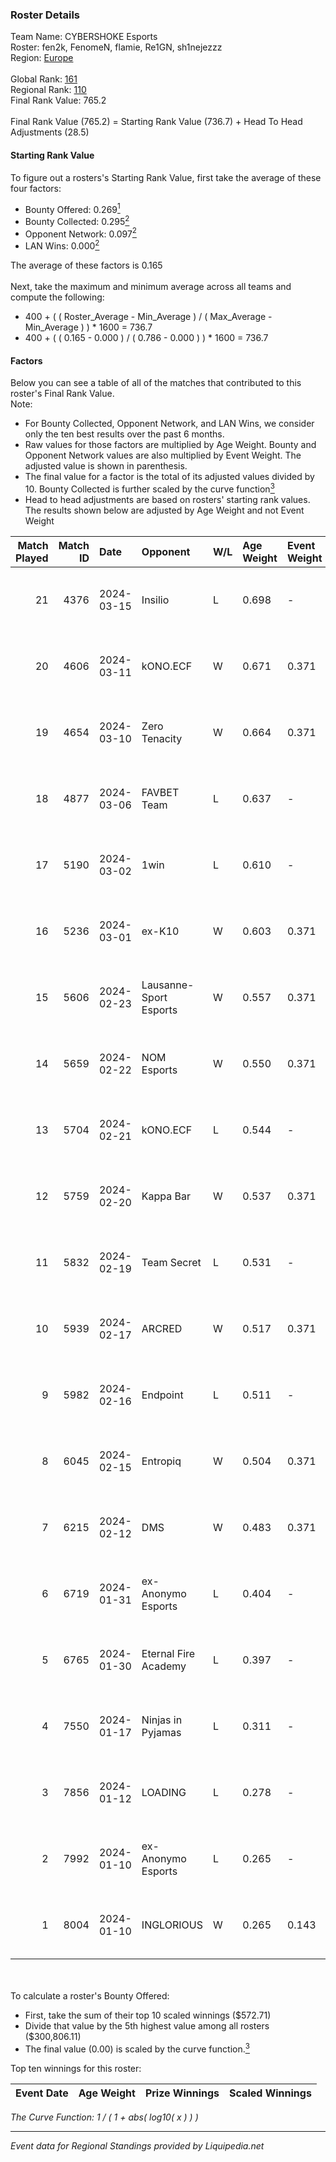 ### Roster Details<br />
Team Name: CYBERSHOKE Esports<br />
Roster: fen2k, FenomeN, flamie, Re1GN, sh1nejezzz<br />
Region: [Europe]( ../standings_europe.md)<br />
<br />
Global Rank: [161](../standings_global.md)<br />
Regional Rank: [110]( ../standings_europe.md)<br />
Final Rank Value:  765.2<br />
<br />
Final Rank Value (765.2) = Starting Rank Value (736.7) + Head To Head Adjustments (28.5)<br />

#### Starting Rank Value<br />
To figure out a rosters's Starting Rank Value, first take the average of these four factors:<br />
- Bounty Offered: 0.269[<sup>1</sup>](#table2)
- Bounty Collected: 0.295[<sup>2</sup>](#table1)
- Opponent Network: 0.097[<sup>2</sup>](#table1)
- LAN Wins: 0.000[<sup>2</sup>](#table1)

The average of these factors is 0.165<br />
<br />
Next, take the maximum and minimum average across all teams and compute the following:<br />
- 400 + ( ( Roster_Average - Min_Average ) / ( Max_Average - Min_Average ) ) * 1600 = 736.7
- 400 + ( ( 0.165 - 0.000 ) / ( 0.786 - 0.000 ) ) * 1600 = 736.7


#### Factors<br />
Below you can see a table of all of the matches that contributed to this roster's Final Rank Value.<br />
Note:<br />

- For Bounty Collected, Opponent Network, and LAN Wins, we consider only the ten best results over the past 6 months.
- Raw values for those factors are multiplied by Age Weight. Bounty and Opponent Network values are also multiplied by Event Weight. The adjusted value is shown in parenthesis.
- The final value for a factor is the total of its adjusted values divided by 10. Bounty Collected is further scaled by the curve function[<sup>3</sup>](#curveFunction)
- Head to head adjustments are based on rosters' starting rank values. The results shown below are adjusted by Age Weight and not Event Weight
<span id="table1"></span><br />


| Match Played | Match ID | Date       | Opponent               | W/L | Age Weight | Event Weight | Bounty Collected | Opponent Network | LAN Wins  | H2H Adj. | Roster                                    |
| -: | -: | :- | :- | :- | :- | :- | :- | :- | :- | -: | :- |
|           21 |     4376 | 2024-03-15 | Insilio                | L   | 0.698      | -            | -                | -                | -         |    -5.23 | fen2k, FenomeN, flamie, Re1GN, sh1nejezzz |
|           20 |     4606 | 2024-03-11 | kONO.ECF               | W   | 0.671      | 0.371        | 0.013 (0.003)    | 0.778 (0.194)    | 0 (0.000) |    15.06 | fen2k, FenomeN, flamie, Re1GN, sh1nejezzz |
|           19 |     4654 | 2024-03-10 | Zero Tenacity          | W   | 0.664      | 0.371        | 0.147 (0.036)    | 1.000 (0.247)    | 0 (0.000) |    17.56 | fen2k, FenomeN, flamie, Re1GN, sh1nejezzz |
|           18 |     4877 | 2024-03-06 | FAVBET Team            | L   | 0.637      | -            | -                | -                | -         |    -6.26 | fen2k, FenomeN, flamie, Re1GN, sh1nejezzz |
|           17 |     5190 | 2024-03-02 | 1win                   | L   | 0.610      | -            | -                | -                | -         |    -4.37 | fen2k, FenomeN, flamie, Re1GN, sh1nejezzz |
|           16 |     5236 | 2024-03-01 | ex-K10                 | W   | 0.603      | 0.371        | 0.005 (0.001)    | 0.382 (0.086)    | 0 (0.000) |    11.72 | fen2k, FenomeN, flamie, Re1GN, sh1nejezzz |
|           15 |     5606 | 2024-02-23 | Lausanne-Sport Esports | W   | 0.557      | 0.371        | 0.002 (0.000)    | 0.257 (0.053)    | 0 (0.000) |     8.72 | fen2k, FenomeN, flamie, Re1GN, sh1nejezzz |
|           14 |     5659 | 2024-02-22 | NOM Esports            | W   | 0.550      | 0.371        | 0.000 (0.000)    | 0.360 (0.074)    | 0 (0.000) |     6.27 | fen2k, FenomeN, flamie, Re1GN, sh1nejezzz |
|           13 |     5704 | 2024-02-21 | kONO.ECF               | L   | 0.544      | -            | -                | -                | -         |    -4.47 | fen2k, FenomeN, flamie, Re1GN, sh1nejezzz |
|           12 |     5759 | 2024-02-20 | Kappa Bar              | W   | 0.537      | 0.371        | 0.000 (0.000)    | 0.062 (0.012)    | 0 (0.000) |     4.15 | fen2k, FenomeN, flamie, Re1GN, sh1nejezzz |
|           11 |     5832 | 2024-02-19 | Team Secret            | L   | 0.531      | -            | -                | -                | -         |    -9.93 | fen2k, FenomeN, flamie, Re1GN, sh1nejezzz |
|           10 |     5939 | 2024-02-17 | ARCRED                 | W   | 0.517      | 0.371        | 0.000 (0.000)    | 0.630 (0.121)    | 0 (0.000) |     9.43 | fen2k, FenomeN, flamie, Re1GN, sh1nejezzz |
|            9 |     5982 | 2024-02-16 | Endpoint               | L   | 0.511      | -            | -                | -                | -         |    -3.87 | fen2k, FenomeN, flamie, Re1GN, sh1nejezzz |
|            8 |     6045 | 2024-02-15 | Entropiq               | W   | 0.504      | 0.371        | 0.000 (0.000)    | 0.241 (0.045)    | 0 (0.000) |     7.07 | fen2k, FenomeN, flamie, Re1GN, sh1nejezzz |
|            7 |     6215 | 2024-02-12 | DMS                    | W   | 0.483      | 0.371        | 0.000 (0.000)    | 0.751 (0.135)    | 0 (0.000) |     7.60 | fen2k, FenomeN, flamie, Re1GN, sh1nejezzz |
|            6 |     6719 | 2024-01-31 | ex-Anonymo Esports     | L   | 0.404      | -            | -                | -                | -         |    -5.82 | fen2k, FenomeN, flamie, Re1GN, sh1nejezzz |
|            5 |     6765 | 2024-01-30 | Eternal Fire Academy   | L   | 0.397      | -            | -                | -                | -         |    -7.28 | fen2k, FenomeN, flamie, Re1GN, sh1nejezzz |
|            4 |     7550 | 2024-01-17 | Ninjas in Pyjamas      | L   | 0.311      | -            | -                | -                | -         |    -4.60 | fen2k, FenomeN, flamie, Re1GN, sh1nejezzz |
|            3 |     7856 | 2024-01-12 | LOADING                | L   | 0.278      | -            | -                | -                | -         |    -7.03 | fen2k, FenomeN, flamie, Re1GN, sh1nejezzz |
|            2 |     7992 | 2024-01-10 | ex-Anonymo Esports     | L   | 0.265      | -            | -                | -                | -         |    -4.56 | fen2k, FenomeN, flamie, Re1GN, sh1nejezzz |
|            1 |     8004 | 2024-01-10 | INGLORIOUS             | W   | 0.265      | 0.143        | 0.001 (0.000)    | 0.214 (0.008)    | 0 (0.000) |     4.33 | fen2k, FenomeN, flamie, Re1GN, sh1nejezzz |

<br />
<span id="table2"></span><br />
To calculate a roster's Bounty Offered:<br />

- First, take the sum of their top 10 scaled winnings ($572.71)
- Divide that value by the 5th highest value among all rosters ($300,806.11)
- The final value (0.00) is scaled by the curve function.[<sup>3</sup>](#curveFunction)

Top ten winnings for this roster:<br />

| Event Date | Age Weight | Prize Winnings | Scaled Winnings |
| :- | -: | :- | :- |


<span id="curveFunction"></span>_The Curve Function: 1 / ( 1 + abs( log10( x ) ) )_<br />

---
_Event data for Regional Standings provided by Liquipedia.net_<br />
